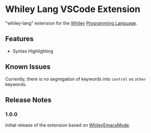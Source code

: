# Whiley Lang VSCode Extension

"whiley-lang" extension for the [Whiley](http://whiley.org/) [Programming Language](https://github.com/Whiley).


## Features
- Syntax Highlighting

<!-- ## Requirements -->

<!-- If you have any requirements or dependencies, add a section describing those and how to install and configure them. -->

<!-- ## Extension Settings

Include if your extension adds any VS Code settings through the `contributes.configuration` extension point.

For example:

This extension contributes the following settings:

* `myExtension.enable`: enable/disable this extension
* `myExtension.thing`: set to `blah` to do something -->

## Known Issues

Currently, there is no segregation of keywords into `control` vs `other` keywords.

## Release Notes

### 1.0.0

Initial release of the extension based on [WhileyEmacsMode](https://github.com/Whiley/WhileyEmacsMode).

<!-- ### 1.0.1

Fixed issue #.

### 1.1.0

Added features X, Y, and Z. -->
